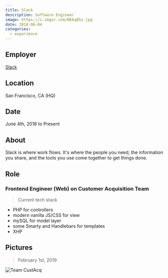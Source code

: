 ```yaml
---
title: Slack
description: Software Engineer
image: https://i.imgur.com/NEkq85z.jpg
date: 2018-06-04
categories:
  - experience
---
```


## Employer

[Slack](https://slack.com)

## Location

San Francisco, CA (HQ)

## Date

June 4th, 2018 to Present

## About

Slack is where work flows. It's where the people you need, the information you share, and the tools you use come together to get things done.

## Role

### Frontend Engineer (Web) on Customer Acquisition Team

> Current tech stack

- PHP for controllers
- modern vanilla JS/CSS for view
- mySQL for model layer
- some Smarty and Handlebars for templates
- XHP

## Pictures

> February 1st, 2019

![Team CustAcq](https://i.imgur.com/p2UQ3qS.jpg)
